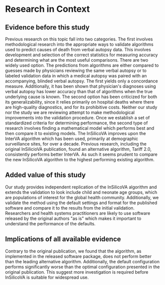 Research in Context
===================

Evidence before this study
--------------------------

Previous research on this topic fall into two categories. The first involves
methodological research into the appropriate ways to validate algorithms used to
predict causes of death from verbal autopsy data. This involves development and
selection of the correct statistics for measuring accuracy and determining what
are the most useful comparisons. There are two widely used option. The
predictions from algorithms are either compared to guesses made by physicians
reviewing the same verbal autopsy or to labeled validation data in which a
medical autopsy was paired with an accompanying, blinded verbal autopsy. The
first yields only a concordance measure. Additionally, it has been shown that
physician's diagnoses using verbal autopsy has lower accuracy than that of
algorithms when the true underlying cause is known. The second option has been
criticized for both its generalizability, since it relies primarily on hospital
deaths where there are high-quality diagnostics, and for its prohibitive costs.
Neither our study nor the study we are reviewing attempt to make methodological
improvements into the validation procedure. Once we establish a set of
standardized criteria for determining performance, the second type of research
involves finding a mathematical model which performs best and then compare it to
existing models. The InSilicoVA improves upon the InterVA algorithm which has
been used, primarily at demographic surveillance sites, for over a decade.
Previous research, including the original InSilicioVA publication, found an
alternative algorithm, Tariff 2.0, consistently performs better InterVA. As such
it seems prudent to compare the new InSilicoVA algorithm to the highest
performing existing algorithm.

Added value of this study
-------------------------

Our study provides independent replication of the InSilicoVA algorithm and
extends the validation to look include child and neonate age groups, which are
populations of interest for the global health community. Additionally, we
validate the method using the default settings and format for the published
software and compare it to the results from the initial validation. Researchers
and health systems practitioners are likely to use software released by the
original authors "as is" which makes it important to understand the performance
of the defaults.


Implications of all available evidence
--------------------------------------

Contrary to the original publication, we found that the algorithm, as
implemented in the released software package, does not perform better than the
leading alternative algorithm. Additionally, the default configuration performs
significantly worse than the optimal configuration presented in the original
publication. This suggest more investigation is required before InSilicoVA is
suitable for widespread use.
